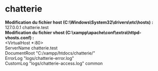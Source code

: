 # chatterie

<b>Modification du fichier host (C:\Windows\System32\drivers\etc\hosts) :</b> <br />
127.0.0.1			chatterie.test
<br />
<b>Modification du fichier vhost (C:\xampp\apache\conf\extra\httpd-vhosts.conf) :</b> <br />
<VirtualHost *:80><br />
    ServerName chatterie.test<br />
    DocumentRoot "C:/xampp/htdocs/chatterie/"<br />
	ErrorLog "logs/chatterie-error.log"<br />
	CustomLog "logs/chatterie-access.log" common<br />
</VirtualHost>
